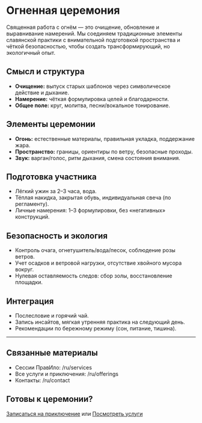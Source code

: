 # Огненная церемония

Священная работа с огнём — это очищение, обновление и выравнивание намерений. Мы соединяем традиционные элементы славянской практики с внимательной подготовкой пространства и чёткой безопасностью, чтобы создать трансформирующий, но экологичный опыт.

## Смысл и структура
- **Очищение:** выпуск старых шаблонов через символическое действие и дыхание.
- **Намерение:** чёткая формулировка целей и благодарности.
- **Общее поле:** круг, молитва, песни/вокальное тонирование.

## Элементы церемонии
- **Огонь:** естественные материалы, правильная укладка, поддержание жара.
- **Пространство:** границы, ориентиры по ветру, безопасные проходы.
- **Звук:** варган/голос, ритм дыхания, смена состояния внимания.

## Подготовка участника
- Лёгкий ужин за 2–3 часа, вода.
- Тёплая накидка, закрытая обувь, индивидуальная свеча (по регламенту).
- Личные намерения: 1–3 формулировки, без «негативных» конструкций.

## Безопасность и экология
- Контроль очага, огнетушитель/вода/песок, соблюдение розы ветров.
- Учет осадков и ветровой нагрузки, отсутствие хвойного мусора вокруг.
- Нулевая оставляемость следов: сбор золы, восстановление площадки.

## Интеграция
- Послесловие и горячий чай.
- Запись инсайтов, мягкая утренняя практика на следующий день.
- Рекомендации по бережному режиму (сон, питание, тишина).

---

## Связанные материалы
- Сессии ПравИло: /ru/services
- Все услуги и приключения: /ru/offerings
- Контакты: /ru/contact

## Готовы к церемонии?
[Записаться на приключение](/ru/contact) или [Посмотреть услуги](/ru/services)
